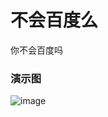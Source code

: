 # 不会百度么
你不会百度吗
### 演示图
![image](https://github.com/yulongsa/Help-Baidu/assets/13462017/0d58c3da-0057-4769-a8eb-09b7ab9491cc)

